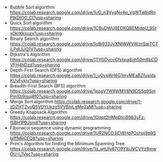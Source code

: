 * Bubble Sort algorithm https://colab.research.google.com/drive/1uO_n3VyqNv4p_VgWTaWdRnPtkDIGO_Cl?usp=sharing
* Quick Sort algorithm https://colab.research.google.com/drive/1CBuDWU8EDKQBEMidpU_9Stx0krKksuzx?usp=sharing
* Binary Search algorithm https://colab.research.google.com/drive/1oBj933JyXNlWWVWzn5arTC7iLPdUUQ1V?usp=sharing
* Dijkstra's Algorithm https://colab.research.google.com/drive/1TYGDvccCfsIipa8uh50m6bCDVFH4hDzd?usp=sharing
* Depth-First Search (DFS) algorithm https://colab.research.google.com/drive/1_uOvsWrI6G1myMEaBZfuxldsKUvFvkjv?usp=sharing
* Breadth-First Search (BFS) algorithm https://colab.research.google.com/drive/1ezgV7W8WMY8N9DSSq9SmPmXb9isuj8f0?usp=sharing
* Merge Sort algorithm https://colab.research.google.com/drive/1-zDZHTZvoQ5VDYUkzg5VVBIvLgMe2aMl?usp=sharing
* Greedy Knapsack Algorithm https://colab.research.google.com/drive/1Oqpt2HMpDlcj6963yFz-lSBH1P0JsndI?usp=sharing
* Fibonacci sequence using dynamic programming https://colab.research.google.com/drive/1UR2NCO3iDWHp7Oshoj9p9SbIffMRCEQ8?usp=sharing
* Prim's Algorithm for finding the Minimum Spanning Tree https://colab.research.google.com/drive/1q_wtUIy67O9YIbJVCVYz8mwOU-I_1Vec?usp=sharing
